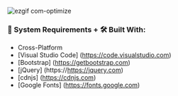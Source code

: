 ![ezgif com-optimize](https://user-images.githubusercontent.com/45048950/100122574-7e20c580-2eb4-11eb-8caa-c5481343f6b1.gif)

### 🧰 System Requirements + 🛠️ Built With:

* Cross-Platform
* [Visual Studio Code] (https://code.visualstudio.com)
* [Bootstrap] (https://getbootstrap.com)
* [jQuery] (https://https://jquery.com)
* [cdnjs] (https://cdnjs.com)
* [Google Fonts] (https://fonts.google.com)

